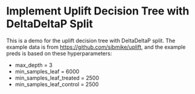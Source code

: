 # Implement Uplift Decision Tree with DeltaDeltaP Split

This is a demo for the uplift decision tree with DeltaDeltaP split. The example data is from https://github.com/sibmike/uplift, and the example preds is based on these hyperparameters:

- max_depth = 3
- min_samples_leaf = 6000
- min_samples_leaf_treated = 2500
- min_samples_leaf_control = 2500

